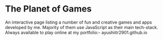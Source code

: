 # The Planet of Games
An interactive page listing a number of fun and creative games and apps developed by me.
Majority of them use JavaScript as their main tech-stack.
Always available to play online at my portfolio:- ayushiitr2901.github.io
